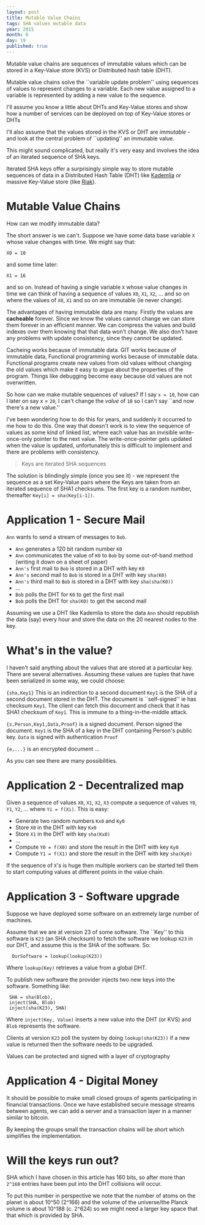 ```yaml
---
layout: post
title: Mutable Value Chains
tags: SHA values mutable data
year: 2015
month: 6
day: 19
published: true
---
```


Mutable value chains are sequences of immutable values which can be stored
in a Key-Value store (KVS) or Distributed hash table (DHT).

Mutable value chains solve the ``variable update problem'' using
sequences of values to represent changes to a variable. Each new value
assigned to a variable is represented by adding a new value to the
sequence.

I'll assume you know a little about DHTs and Key-Value stores and
show how a number of services can be deployed on top of Key-Value
stores or DHTs

I'll also assume that the values stored in the KVS or DHT are
*immutable* - and look at the central problem of ``updating'' an
immutable value.

This might sound complicated, but really it's very easy and involves the idea
of an iterated sequence of SHA keys.

Iterated SHA keys offer a surprisingly simple way to store mutable
sequences of data in a Distributed Hash Table (DHT) like
[Kademlia](https://en.wikipedia.org/wiki/Kademlia)
or massive Key-Value store (like [Riak](http://basho.com/products/riak-kv/)).

# Mutable Value Chains

How can we modify immutable data?

The short answer is we can't. Suppose we have some data base variable
`X` whose value changes with time. We might say that:

    X0 = 10

and some time later:

    X1 = 16

and so on. Instead of having a single variable `X` whose value changes
in time we can think of having a sequence of values `X0`, `X1`, `X2`,
... and so on where the values of `X0`, `X1` and so on are immutable (ie
never change).

The advantages of having immutable data are many. Firstly the values
are **cacheable** forever. Since we know the values cannot change we
can store them forever in an efficient manner. We can compress the
values and build indexes over them knowing that that data won't
change. We also don't have any problems with update consistency, since
they cannot be updated.

Cacheing works because of immutable data. GIT works because of
immutable data, Functional programming works because of immutable
data. Functional programs create new values from old values without
changing the old values which make it easy to argue about the
properties of the program. Things like debugging become easy because
old values are not overwritten.

So how can we make mutable sequences of values? If I say `x = 10`, how can I
later on say x = `20`, I can't change the *value* of `10` so I can't say ``and now
there's a new value.''

I've been wondering how to do this for years, and suddenly it occurred
to me how to do this. One way that doesn't work is to view the
sequence of values as some kind of linked list, where each value has
an invisible write-once-only pointer to the next value. The
write-once-pointer gets updated when the value is updated,
unfortunately this is difficult to implement and there are problems
with consistency.

> Keys are iterated SHA sequences

The solution is blindingly simple (once you see it) - we represent the
sequence as a set Key-Value pairs where the Keys are taken from an
iterated sequence of SHA1 checksums. The first key is a random number,
thereafter `Key[i] = sha(Key[i-1])`.

# Application 1 - Secure Mail

`Ann` wants to send a stream of messages to `Bob`.

* `Ann` generates a 120 bit random number `K0`
* `Ann` communicates the value of `K0` to `Bob` by some out-of-band method (writing it down on a sheet of paper)
* `Ann's` first mail to `Bob` is stored in a DHT with key `K0`
* `Ann's` second mail to `Bob` is stored in a DHT with key `sha(K0)`
* `Ann's` third mail to `Bob` is stored in a DHT with key `sha(sha(K0))`
* ...
* `Bob` polls the DHT for `K0` to get the first mail
* `Bob` polls the DHT for `sha(K0)` to get the second mail

Assuming we use a DHT like Kademlia to store the data `Ann`
should republish the data (say) every hour and store the data on the
20 nearest nodes to the key.

# What's in the value?

I haven't said anything about the values that are stored at a particular key. There are
several alternatives. Assuming these values are tuples that have been serialized in
some way, we could choose:

`{sha,Key1}` This is an indirection to a second document `Key1` is the SHA of a second
document stored in the DHT. The document is ``self-signed'' ie has checksum `Key1`. The
client can fetch this document and check that it has SHA1 checksum of `Key1`. This
is immune to a thing-in-the-middle attack.

`{s,Person,Key1,Data,Proof}` is a signed document. Person signed the document. `Key1` is
the SHA of a key in the DHT containing Person's public key. `Data` is signed with
authentication `Proof`

`{e,...}` is an encrypted document ...

As you can see there are many possibilities.

# Application 2 - Decentralized map

Given a sequence of values `X0`, `X1`, `X2`, `X3` compute a sequence of
values `Y0`, `Y1`, `Y2`, ... where `Yi = f(Xi)`. This is easy:

* Generate two random numbers `Kx0` and `Ky0`
* Store `X0` in the DHT with key `Kx0`
* Store `X1` in the DHT with key `sha(Kx0)`
* ...
* Compute `Y0 = f(X0)` and store the result in the DHT with key `Ky0`
* Compute `Y1 = f(X1)` and store the result in the DHT with key `sha(Ky0)`

If the sequence of `X`'s is huge then multiple workers can be started tell them
to start computing values at different points in the value chain.

# Application 3 - Software upgrade

Suppose we have deployed some software on an extremely large number of machines.

Assume that we are at version 23 of some software. The ``Key'' to this software
is `K23` (an SHA checksum) to fetch the software we lookup `K23` in our DHT,
and assume this is the SHA of the software. So:

      OurSoftware = lookup(lookup(K23))

Where `lookup(Key)` retrieves a value from a global DHT.

To publish new software the provider injects two new keys into the software.
Something like:

     
     SHA = sha(Blob),
     inject(SHA, Blob)
     inject(sha(K23), SHA)

Where `inject(Key, Value)` inserts a new value into the DHT (or KVS) and `Blob`
represents the software.

Clients at version `K23` poll the system by doing `lookup(sha(K23))` if a new value
is returned then the software needs to be upgraded.

Values can be protected and signed with a layer of cryptography


# Application 4 - Digital Money

It should be possible to make small closed groups of agents participating
in financial transactions. Once we have established secure message streams between
agents, we can add a server and a transaction layer in a manner similar to bitcoin.

By keeping the groups small the transaction chains will be short which simplifies the
implementation.

# Will the keys run out?

SHA which I have chosen in this article has 160 bits, so after more than `2^160`
entries have been put into the DHT collisions will occur.

To put this number in perspective we note that the number of atoms on
the planet is about 10^50 (2^166) and the volume of the universe/the
Planck volume is about 10^188 (c. 2^624) so we might need a larger key space
that that which is provided by SHA.


